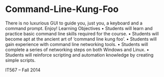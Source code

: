 # Command-Line-Kung-Foo
There is no luxurious GUI to guide you, just you, a keyboard and a command prompt.  Enjoy! 
Learning Objectives
• Students will learn and practice basic command line skills required for the course. 
• Students will become apt at the ancient art of ‘command line kung foo’. 
• Students will gain experience with command line networking tools.
• Students will complete a series of networking steps on both Windows and Linux. 
• Students will reinforce scripting and automation knowledge by creating simple scripts. 


IT567 – Fall 2014
